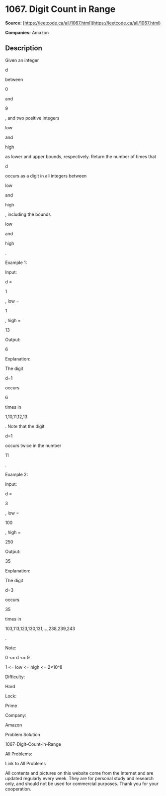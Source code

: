 # 1067. Digit Count in Range

**Source:** [https://leetcode.ca/all/1067.html](https://leetcode.ca/all/1067.html)

**Companies:** Amazon

## Description

Given an integer

d

between

0

and

9

, and two positive
    integers

low

and

high

as lower and upper bounds, respectively. Return
    the number of times that

d

occurs as a digit in all integers between

low

and

high

, including the bounds

low

and

high

.

Example 1:

Input:

d =

1

, low =

1

, high =

13

Output:

6

Explanation:

The digit

d=1

occurs

6

times in

1,10,11,12,13

. Note that the digit

d=1

occurs twice in the number

11

.

Example 2:

Input:

d =

3

, low =

100

, high =

250

Output:

35

Explanation:

The digit

d=3

occurs

35

times in

103,113,123,130,131,...,238,239,243

.

Note:

0 <= d <= 9

1 <= low <= high <= 2×10^8

Difficulty:

Hard

Lock:

Prime

Company:

Amazon

Problem Solution

1067-Digit-Count-in-Range

All Problems:

Link to All Problems

All contents and pictures on this website come from the Internet and are updated regularly every week. They are for personal study and research only, and should not be used for commercial purposes. Thank you for your cooperation.

